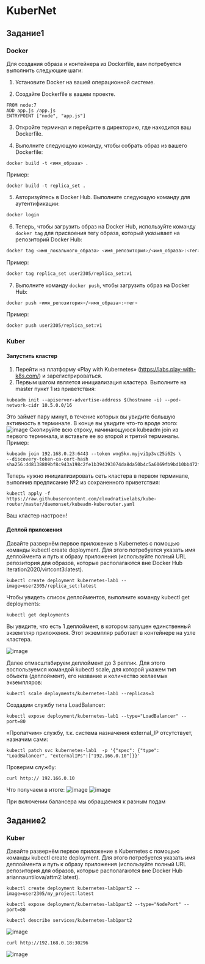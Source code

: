 # KuberNet
## Задание1
### Docker 
Для создания образа и контейнера из Dockerfile, вам потребуется выполнить следующие шаги:

1. Установите Docker на вашей операционной системе.

2. Создайте Dockerfile в вашем проекте.
```
FROM node:7
ADD app.js /app.js
ENTRYPOINT ["node", "app.js"]
```
3. Откройте терминал и перейдите в директорию, где находится ваш Dockerfile.

4. Выполните следующую команду, чтобы собрать образ из вашего Dockerfile:
```
docker build -t <имя_образа> .
```
Пример:
```
docker build -t replica_set .
```

5. Авторизуйтесь в Docker Hub. Выполните следующую команду для аутентификации:
```bash
docker login
```

6. Теперь, чтобы загрузить образ на Docker Hub, используйте команду `docker tag` для присвоения тегу образа, который указывает на репозиторий Docker Hub:
```bash
docker tag <имя_локального_образа> <имя_репозитория>/<имя_образа>:<тег>
```
Пример:
```bash
docker tag replica_set user2305/replica_set:v1
```

7. Выполните команду `docker push`, чтобы загрузить образ на Docker Hub:
```bash
docker push <имя_репозитория>/<имя_образа>:<тег>
```
Пример:
```bash
docker push user2305/replica_set:v1
```

### Kuber
#### Запустить кластер
1. Перейти на платформу «Play with Kubernetes» (https://labs.play-with-k8s.com/) и зарегистрироваться.
2. Первым шагом является инициализация кластера. Выполните на master пункт 1 из приветствия:
```
kubeadm init --apiserver-advertise-address $(hostname -i) --pod-network-cidr 10.5.0.0/16 
```
Это займет пару минут, в течение которых вы увидите большую активность в терминале.
В конце вы увидите что-то вроде этого:
![image](https://github.com/user-2305/KuberNet/assets/95847398/88eba9fa-17ba-4fc7-948c-df7bc62ac7ab)
Скопируйте всю строку, начинающуюся kubeadm join из первого терминала, и вставьте ее во второй и третий терминалы.
Пример:
```
kubeadm join 192.168.0.23:6443 --token wng5kx.myjvi1p3vc25i62s \
--discovery-token-ca-cert-hash sha256:dd8138809bf8c943a198c2fe1b394393074da8da50b4c5a6069fb9bd10bb472f
```
Теперь нужно инициализировать сеть кластера в первом терминале, выполнив предписание №2 из сохраненного приветствия:
```
kubectl apply -f https://raw.githubusercontent.com/cloudnativelabs/kube-router/master/daemonset/kubeadm-kuberouter.yaml
```
Ваш кластер настроен!

#### Деплой приложения
Давайте развернём первое приложение в Kubernetes с помощью команды kubectl create deployment. Для этого потребуется указать имя деплоймента и путь к образу приложения (используйте полный URL репозитория для образов, которые располагаются вне Docker Hub iteration2020/virtcont3:latest).
```
kubectl create deployment kubernetes-lab1 --image=user2305/replica_set:latest
```
Чтобы увидеть список деплойментов, выполните команду kubectl get deployments:
```
kubectl get deployments
```
Вы увидите, что есть 1 деплоймент, в котором запущен единственный экземпляр приложения. Этот экземпляр работает в контейнере на узле кластера.

![image](https://github.com/user-2305/KuberNet/assets/95847398/f60364ee-7ee7-41b4-a9b6-3cd9783db7ba)

Далее отмасштабируем деплоймент до 3 реплик. Для этого воспользуемся командой kubectl scale, для которой укажем тип объекта (деплоймент), его название и количество желаемых экземпляров:
```
kubectl scale deployments/kubernetes-lab1 --replicas=3
```
Создадим службу типа LoadBalancer:
```
kubectl expose deployment/kubernetes-lab1 --type="LoadBalancer" --port=80
```
«Пропатчим» службу, т.к. система назначения external_IP отсутствует, назначим сами:
```
kubectl patch svc kubernetes-lab1  -p '{"spec": {"type": "LoadBalancer", "externalIPs":["192.166.0.10"]}}'
```
Проверим службу:
```
curl http:// 192.166.0.10
```
Что получаем в итоге:
![image](https://github.com/user-2305/KuberNet/assets/95847398/887be39b-b82f-4164-8c98-bc694df0b652)
![image](https://github.com/user-2305/KuberNet/assets/95847398/a3bf3052-e3e7-4541-92a6-662540561d6d)

При включении балансера мы обращаемся к разным подам

## Задание2
### Kuber
Давайте развернём первое приложение в Kubernetes с помощью команды kubectl create deployment. Для этого потребуется указать имя деплоймента и путь к образу приложения (используйте полный URL репозитория для образов, которые располагаются вне Docker Hub ariannauntilova/attm2:latest).
```
kubectl create deployment kubernetes-lab1part2 --image=user2305/my_project:latest
```
```
kubectl expose deployment/kubernetes-lab1part2 --type="NodePort" --port=80
```
```
kubectl describe services/kubernetes-lab1part2
```

![image](https://github.com/user-2305/KuberNet/assets/95847398/8518e6eb-7b2e-4df1-a2c8-f39111c13d59)

```
curl http://192.168.0.18:30296
```

![image](https://github.com/user-2305/KuberNet/assets/95847398/a8807e24-041b-458c-a442-14a3e8f84233)

